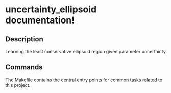 # uncertainty_ellipsoid documentation!

## Description

Learning the least conservative ellipsoid region given parameter uncertainty

## Commands

The Makefile contains the central entry points for common tasks related to this project.

